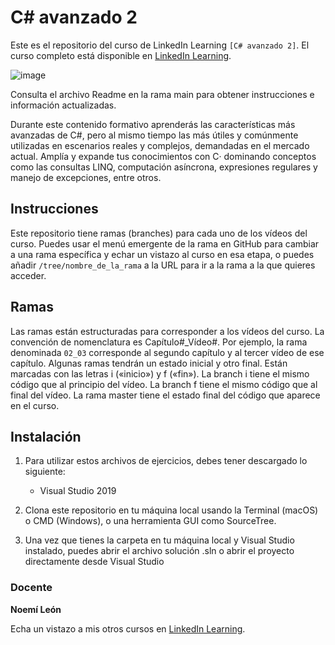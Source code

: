 # C# avanzado 2
Este es el repositorio del curso de LinkedIn Learning `[C# avanzado 2]`. El curso completo está disponible en [LinkedIn Learning][lil-course-url].

![image](https://user-images.githubusercontent.com/71371373/177936305-b1a9ee82-7e62-4dea-aa76-8c0dd64dffe3.png)

Consulta el archivo Readme en la rama main para obtener instrucciones e información actualizadas.

Durante este contenido formativo aprenderás las características más avanzadas de C#, pero al mismo tiempo las más útiles y comúnmente utilizadas en escenarios reales y complejos, demandadas en el mercado actual. Amplía y expande tus conocimientos con C· dominando conceptos como las consultas LINQ, computación asíncrona, expresiones regulares y manejo de excepciones, entre otros.

## Instrucciones

Este repositorio tiene ramas (branches) para cada uno de los vídeos del curso. Puedes usar el menú emergente de la rama en GitHub para cambiar a una rama específica y echar un vistazo al curso en esa etapa, o puedes añadir `/tree/nombre_de_la_rama` a la URL para ir a la rama a la que quieres acceder.

## Ramas

Las ramas están estructuradas para corresponder a los vídeos del curso. La convención de nomenclatura es Capítulo#_Vídeo#. Por ejemplo, la rama denominada `02_03` corresponde al segundo capítulo y al tercer vídeo de ese capítulo. Algunas ramas tendrán un estado inicial y otro final. Están marcadas con las letras i («inicio») y f («fin»). La branch i tiene el mismo código que al principio del vídeo. La branch f tiene el mismo código que al final del vídeo. La rama master tiene el estado final del código que aparece en el curso.

## Instalación

1. Para utilizar estos archivos de ejercicios, debes tener descargado lo siguiente:
   - Visual Studio 2019

2. Clona este repositorio en tu máquina local usando la Terminal (macOS) o CMD (Windows), o una herramienta GUI como SourceTree.


3. Una vez que tienes la carpeta en tu máquina local y Visual Studio instalado, puedes abrir el archivo solución .sln o abrir el proyecto directamente desde Visual Studio

### Docente

**Noemí León**

Echa un vistazo a mis otros cursos en [LinkedIn Learning](https://www.linkedin.com/learning/instructors/noemi-leon).

[0]: # (Replace these placeholder URLs with actual course URLs)
[lil-course-url]: https://www.linkedin.com/learning/building-a-graphql-project-with-react-js
[lil-thumbnail-url]: https://cdn.lynda.com/course/2875095/2875095-1615224395432-16x9.jpg

[1]: # (End of ES-Instruction ###############################################################################################)
